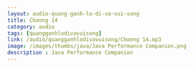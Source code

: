 ```yaml
---
layout: audio-quang-ganh-lo-di-va-vui-song
title: Chương 14
category: audio
tags: [quangganhlodivavuisong]
link: /audio/quangganhlodivavuisong/Chương 14.mp3 
image: /images/thumbs/java/Java Performance Companion.png
description : Java Performance Companion 
---
```












